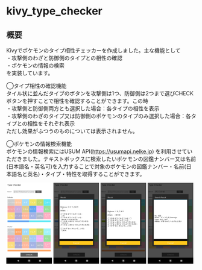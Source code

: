 # kivy_type_checker

## 概要
Kivyでポケモンのタイプ相性チェッカーを作成しました。主な機能として<br>
・攻撃側のわざと防御側のタイプとの相性の確認<br>
・ポケモンの情報の検索<br>
を実装しています。

◯タイプ相性の確認機能<br>
タイル状に並んだタイプのボタンを攻撃側は1つ、防御側は2つまで選びCHECKボタンを押すことで相性を確認することができます。この時<br>
・攻撃側と防御側両方とも選択した場合：各タイプの相性を表示<br>
・攻撃側のわざのタイプ又は防御側のポケモンのタイプのみ選択した場合：各タイプとの相性をそれぞれ表示<br>
ただし効果がふつうのものについては表示されません。

◯ポケモンの情報検索機能<br>
ポケモンの情報検索にはUSUM API(https://usumapi.nelke.jp) を利用させていただきました。テキストボックスに検索したいポケモンの図鑑ナンバー又は名前(日本語名・英名可)を入力することで対象のポケモンの図鑑ナンバー・名前(日本語名と英名)・タイプ・特性を取得することができます。

<img src="Screenshot_1.png" width="24%"> <img src="Screenshot_2.png" width="24%"> <img src="Screenshot_3.png" width="24%"> <img src="Screenshot_4.png" width="24%">
